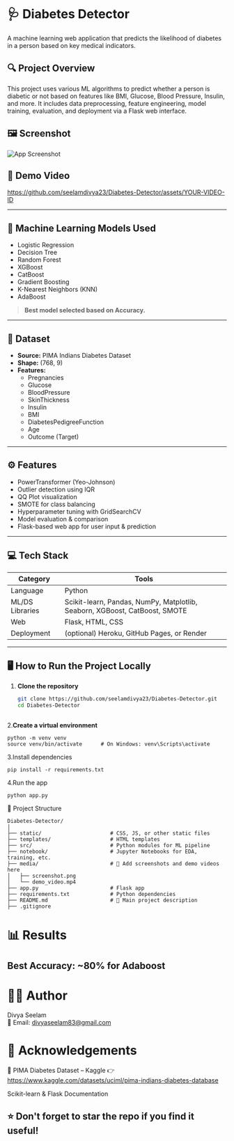 # 🩺 Diabetes Detector

A machine learning web application that predicts the likelihood of diabetes in a person based on key medical indicators.

## 🔍 Project Overview

This project uses various ML algorithms to predict whether a person is diabetic or not based on features like BMI, Glucose, Blood Pressure, Insulin, and more. It includes data preprocessing, feature engineering, model training, evaluation, and deployment via a Flask web interface.

## 🖼️ Screenshot

![App Screenshot](media/screenshot.png)

## 🎥 Demo Video

https://github.com/seelamdivya23/Diabetes-Detector/assets/YOUR-VIDEO-ID

---

## 🧠 Machine Learning Models Used

- Logistic Regression
- Decision Tree
- Random Forest
- XGBoost
- CatBoost
- Gradient Boosting
- K-Nearest Neighbors (KNN)
- AdaBoost

> **Best model selected based on Accuracy.**

---

## 🧪 Dataset

- **Source:** PIMA Indians Diabetes Dataset
- **Shape:** (768, 9)
- **Features:**
  - Pregnancies
  - Glucose
  - BloodPressure
  - SkinThickness
  - Insulin
  - BMI
  - DiabetesPedigreeFunction
  - Age
  - Outcome (Target)

---

## ⚙️ Features

- PowerTransformer (Yeo-Johnson)
- Outlier detection using IQR
- QQ Plot visualization
- SMOTE for class balancing
- Hyperparameter tuning with GridSearchCV
- Model evaluation & comparison
- Flask-based web app for user input & prediction

---

## 💻 Tech Stack

| Category | Tools |
|----------|-------|
| Language | Python |
| ML/DS Libraries | Scikit-learn, Pandas, NumPy, Matplotlib, Seaborn, XGBoost, CatBoost, SMOTE |
| Web | Flask, HTML, CSS |
| Deployment | (optional) Heroku, GitHub Pages, or Render |

---

## 🖥️ How to Run the Project Locally

1. **Clone the repository**
   ```bash
   git clone https://github.com/seelamdivya23/Diabetes-Detector.git
   cd Diabetes-Detector
  
2.**Create a virtual environment**
```
python -m venv venv
source venv/bin/activate      # On Windows: venv\Scripts\activate
```
3.Install dependencies
```
pip install -r requirements.txt
```
4.Run the app
```
python app.py
```
📁 Project Structure
```
Diabetes-Detector/
│
├── static/                      # CSS, JS, or other static files
├── templates/                   # HTML templates
├── src/                         # Python modules for ML pipeline
├── notebook/                    # Jupyter Notebooks for EDA, training, etc.
├── media/                       # 📸 Add screenshots and demo videos here
│   ├── screenshot.png
│   └── demo_video.mp4
├── app.py                       # Flask app
├── requirements.txt             # Python dependencies
├── README.md                    # 📝 Main project description
├── .gitignore

```
# 📊 Results
 ## Best Accuracy: ~80% for Adaboost

 # 🙋‍♀️ Author
 Divya Seelam <br>
📧 Email: divyaseelam83@gmail.com
# 🌟 Acknowledgements
🔗 PIMA Diabetes Dataset – Kaggle
👉 https://www.kaggle.com/datasets/uciml/pima-indians-diabetes-database

Scikit-learn & Flask Documentation
## ⭐️ Don't forget to star the repo if you find it useful!

   

